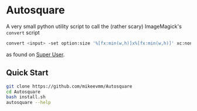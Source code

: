 # Autosquare

A very small python utility script to call the (rather scary)
ImageMagick's `convert` script

```bash
convert <input> -set option:size '%[fx:min(w,h)]x%[fx:min(w,h)]' xc:none +swap -gravity center -composite <output>
```

as found on [Super User](https://superuser.com/a/635198).

## Quick Start

```bash
git clone https://github.com/mikeevmm/Autosquare
cd Autosquare
bash install.sh
autosquare --help
```
